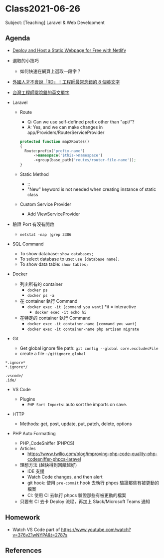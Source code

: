 # Class2021-06-26

Subject: [Teaching] Laravel & Web Development

## Agenda

- [Deploy and Host a Static Webpage for Free with Netlify](https://egghead.io/lessons/html-5-deploy-and-host-a-static-webpage-for-free-with-netlify)

- 選取的小技巧

  - 如何快速在網頁上選取一段字？

- [外國人才不會說「RD」！工程師最常念錯的 8 個英文字](https://www.businessweekly.com.tw/careers/blog/10419)
- [台灣工程師常唸錯的英文單字
  ](https://blog.privism.org/2012/06/blog-post.html)

- Laravel

  - Route

    - Q: Can we use self-defined prefix other than "api/"?
    - A: Yes, and we can make changes in app/Providers/RouterServiceProvider

    ```php
    protected function mapXRoutes()
    {
      Route:prefix('prefix-name')
          ->namespace('$this->namespace')
          ->group(base_path('routes/router-file-name'));
    }
    ```

  - Static Method
    - ::
    - "New" keyword is not needed when creating instance of static class
  - Custom Service Provider
    - Add ViewServiceProvider

- 驗證 Port 有沒有開啟

  - `netstat -nap |grep 3306`

- SQL Command

  - To show database: `show databases;`
  - To select database to use: `use [database name];`
  - To show data table: `show tables;`

- Docker

  - 列出所有的 container
    - `docker ps`
    - `docker ps -a`
  - 在 container 執行 Command
    - `docker exec -it [command you want]` \*it = interactive
      - `docker exec -it echo hi`
  - 在特定的 container 執行 Command
    - `docker exec -it container-name [command you want]`
    - `docker exec -it container-name php artisan migrate`

- Git
  - Get global ignore file path: `git config --global core.excludesFile`
  - create a file `~/gitignore_global`

```ignore
*.ignore*
*.ignore*/

.vscode/
.ide/
```

- VS Code

  - Plugins
    - `PHP Sort Imports`: auto sort the imports on save.

- HTTP

  - Methods: get, post, update, put, patch, delete, options

- PHP Auto Formatting
  - PHP_CodeSniffer (PHPCS)
  - Articles
    - <https://www.twilio.com/blog/improving-php-code-quality-php-codesniffer-phpcs-laravel>
  - 理想方法 (越快得到回饋越好)
    - IDE 支援
    - Watch Code changes, and then alert
    - git hook: 使用 `pre-commit` hook 去執行 phpcs 驗證那些有被更動的檔案
    - CI: 使用 CI 去執行 phpcs 驗證那些有被更動的檔案
  - 只要有 CI 去卡 Deploy 流程，再加上 Slack/Microsoft Teams 通知

## Homework

- Watch VS Code part of https://www.youtube.com/watch?v=376vZ1wNYPA&t=2787s

## References
